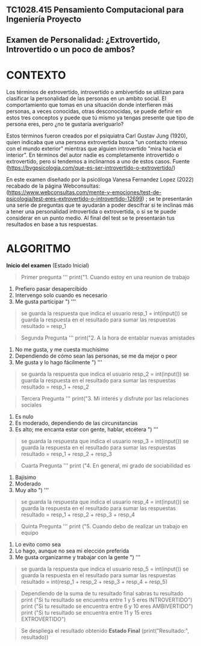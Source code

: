 ## TC1028.415 Pensamiento Computacional para Ingeniería Proyecto 

## Examen de Personalidad: ¿Extrovertido, Introvertido o un poco de ambos?

# CONTEXTO

Los términos de extrovertido, introvertido o ambivertido se utilizan para clasificar la personalidad de las personas en un ambito social. El comportamiento que tomas en una situación donde interfieren más personas, a veces conocidas, otras desconocidas, se puede definir en estos tres conceptos y puede que tú mismo ya tengas presente que tipo de persona eres, pero ¿no te gustaría averiguarlo? 

Estos términos fueron creados por el psiquiatra Carl Gustav Jung (1920), quien indicaba que una persona extrovertida busca "un contacto intenso con el mundo exterior" mientras que alguien introvertido "mira hacia el interior". En términos del autor nadie es completamente introvertido o extrovertido, pero si tendemos a inclinarnos a uno de estos casos. Fuente (https://bvgpsicologia.com/que-es-ser-introvertido-o-extrovertido/)

En este examen diseñado por la psicóloga Vanesa Fernandez Lopez (2022) recabado de la página Webconsultas: (https://www.webconsultas.com/mente-y-emociones/test-de-psicologia/test-eres-extrovertido-o-introvertido-12699) ; se te presentarán una serie de preguntas que te ayudarán a poder descifrar si te inclinas más a tener una personalidad introvertida o extrovertida, o si se te puede considerar en un punto medio. Al final del test se te presentarán tus resultados en base a tus respuestas. 


# ALGORITMO

**Inicio del examen** (Estado Inicial)


>Primer pregunta
 '''
print("1. Cuando estoy en una reunion de trabajo 
  1) Prefiero pasar desapercibido
  2) Intervengo solo cuando es necesario
  3) Me gusta participar
     ")
'''
>se guarda la respuesta que indica el usuario
resp_1 = int(input())
>se guarda la respuesta en el resultado para sumar las respuestas 
resultado = resp_1


>Segunda Pregunta
'''
print("2. A la hora de entablar nuevas amistades  
  1) No me gusta, y me cuesta muchísimo
  2) Dependiendo de cómo sean las personas, se me da mejor o peor
  3) Me gusta y lo hago fácilmente
     ")
'''
>se guarda la respuesta que indica el usuario
resp_2 = int(input())
>se guarda la respuesta en el resultado para sumar las respuestas
resultado = resp_1 + resp_2


>Tercera Pregunta
'''
print("3. Mi interés y disfrute por las relaciones sociales 
  1) Es nulo
  2) Es moderado, dependiendo de las circunstancias
  3) Es alto; me encanta estar con gente, hablar, etcétera
     ")
'''
>se guarda la respuesta que indica el usuario
resp_3 = int(input())
>se guarda la respuesta en el resultado para sumar las respuestas
resultado = resp_1 + resp_2 + resp_3


> Cuarta Pregunta
'''
print ("4. En general, mi grado de sociabilidad es 
  1) Bajísimo
  2) Moderado
  3) Muy alto
     ")
'''
>se guarda la respuesta que indica el usuario
resp_4 = int(input())
>se guarda la respuesta en el resultado para sumar las respuestas
resultado = resp_1 + resp_2 + resp_3 + resp_4


>Quinta Pregunta
'''
print ("5. Cuando debo de realizar un trabajo en equipo
  1) Lo evito como sea
  2) Lo hago, aunque no sea mi elección preferida
  3) Me gusta organizarme y trabajar con la gente
     ")
'''
>se guarda la respuesta que indica el usuario
resp_5 = int(input())
>se guarda la respuesta en el resultado para sumar las respuestas
resultado = int(resp_1 + resp_2 + resp_3 + resp_4 + resp_5)

>Dependiendo de la suma de tu resultado final sabras tu resultado
print ("Si tu resultado se encuentra entre 1 y 5 eres INTROVERTIDO")
print ("Si tu resultado se encuentra entre 6 y 10 eres AMBIVERTIDO")
print ("Si tu resultado se encuentra entre 11 y 15 eres EXTROVERTIDO")

>Se despliega el resultado obtenido
**Estado Final** (print("Resultado:", resultado))











